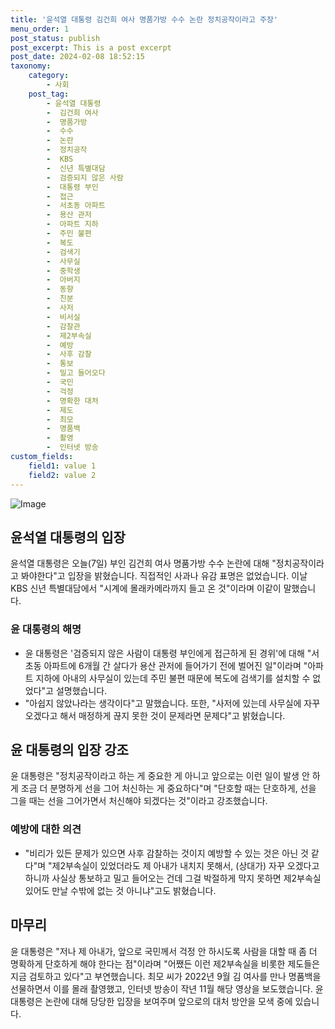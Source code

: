 ```yaml
---
title: '윤석열 대통령 김건희 여사 명품가방 수수 논란 정치공작이라고 주장'
menu_order: 1
post_status: publish
post_excerpt: This is a post excerpt
post_date: 2024-02-08 18:52:15
taxonomy:
    category:
        - 사회
    post_tag:
        - 윤석열 대통령
        -  김건희 여사
        -  명품가방
        -  수수
        -  논란
        -  정치공작
        -  KBS
        -  신년 특별대담
        -  검증되지 않은 사람
        -  대통령 부인
        -  접근
        -  서초동 아파트
        -  용산 관저
        -  아파트 지하
        -  주민 불편
        -  복도
        -  검색기
        -  사무실
        -  중학생
        -  아버지
        -  동향
        -  친분
        -  사저
        -  비서실
        -  감찰관
        -  제2부속실
        -  예방
        -  사후 감찰
        -  통보
        -  밀고 들어오다
        -  국민
        -  걱정
        -  명확한 대처
        -  제도
        -  최모
        -  명품백
        -  촬영
        -  인터넷 방송
custom_fields:
    field1: value 1
    field2: value 2
---
```


![Image](https://imgnews.pstatic.net/image/659/2024/02/07/0000018714_001_20240208085401653.jpg?type=w647)

## 윤석열 대통령의 입장
윤석열 대통령은 오늘(7일) 부인 김건희 여사 명품가방 수수 논란에 대해 "정치공작이라고 봐야한다"고 입장을 밝혔습니다. 직접적인 사과나 유감 표명은 없었습니다. 이날 KBS 신년 특별대담에서 "시계에 몰래카메라까지 들고 온 것"이라며 이같이 말했습니다.
### 윤 대통령의 해명
- 윤 대통령은 '검증되지 않은 사람이 대통령 부인에게 접근하게 된 경위'에 대해 "서초동 아파트에 6개월 간 살다가 용산 관저에 들어가기 전에 벌어진 일"이라며 "아파트 지하에 아내의 사무실이 있는데 주민 불편 때문에 복도에 검색기를 설치할 수 없었다"고 설명했습니다.
- "아쉽지 않았나라는 생각이다"고 말했습니다. 또한, "사저에 있는데 사무실에 자꾸 오겠다고 해서 매정하게 끊지 못한 것이 문제라면 문제다"고 밝혔습니다.
## 윤 대통령의 입장 강조
윤 대통령은 "정치공작이라고 하는 게 중요한 게 아니고 앞으로는 이런 일이 발생 안 하게 조금 더 분명하게 선을 그어 처신하는 게 중요하다"며 "단호할 때는 단호하게, 선을 그을 때는 선을 그어가면서 처신해야 되겠다는 것"이라고 강조했습니다.
### 예방에 대한 의견
- "비리가 있든 문제가 있으면 사후 감찰하는 것이지 예방할 수 있는 것은 아닌 것 같다"며 "제2부속실이 있었더라도 제 아내가 내치지 못해서, (상대가) 자꾸 오겠다고 하니까 사실상 통보하고 밀고 들어오는 건데 그걸 박절하게 막지 못하면 제2부속실 있어도 만날 수밖에 없는 것 아니냐"고도 밝혔습니다.
## 마무리
윤 대통령은 "저나 제 아내가, 앞으로 국민께서 걱정 안 하시도록 사람을 대할 때 좀 더 명확하게 단호하게 해야 한다는 점"이라며 "어쨌든 이런 제2부속실을 비롯한 제도들은 지금 검토하고 있다"고 부연했습니다. 최모 씨가 2022년 9월 김 여사를 만나 명품백을 선물하면서 이를 몰래 촬영했고, 인터넷 방송이 작년 11월 해당 영상을 보도했습니다. 윤 대통령은 논란에 대해 당당한 입장을 보여주며 앞으로의 대처 방안을 모색 중에 있습니다.
